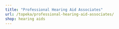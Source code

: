 ```yaml
---
title: "Professional Hearing Aid Associates"
url: /topeka/professional-hearing-aid-associates/
shop: hearing aids
---
```

